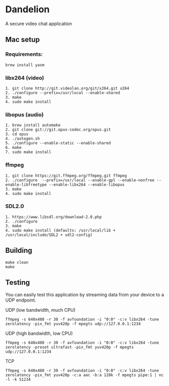 # Dandelion
A secure video chat application

## Mac setup

### Requirements:

```
brew install yasm
```

### libx264 (video)
```
1. git clone http://git.videolan.org/git/x264.git x264
2. ./configure --prefix=/usr/local --enable-shared
3. make
4. sudo make install
```

### libopus (audio)

```
1. brew install automake
2. git clone git://git.opus-codec.org/opus.git
3. cd opus
4. ./autogen.sh
5. ./configure --enable-static --enable-shared
6. make
7. sudo make install
```

### ffmpeg
```
1. git clone https://git.ffmpeg.org/ffmpeg.git ffmpeg
2. ./configure  --prefix=/usr/local --enable-gpl --enable-nonfree --enable-libfreetype --enable-libx264 --enable-libopus
3. make
4. sudo make install
```

### SDL2.0
```
1. https://www.libsdl.org/download-2.0.php
2. ./configure
3. make
4. sudo make install (defaults: /usr/local/lib + /usr/local/include/SDL2 + sdl2-config)
```

## Building

```
make clean
make
```

## Testing

You can easily test this application by streaming data from your device to a UDP endpoint.

UDP (low bandwidth, much CPU)
```
ffmpeg -s 640x480 -r 30 -f avfoundation -i "0:0" -c:v libx264 -tune zerolatency -pix_fmt yuv420p -f mpegts udp://127.0.0.1:1234
```

UDP (high bandwidth, low CPU)
```
ffmpeg -s 640x480 -r 30 -f avfoundation -i "0:0" -c:v libx264 -tune zerolatency -preset ultrafast -pix_fmt yuv420p -f mpegts udp://127.0.0.1:1234
```

TCP
```
ffmpeg -s 640x480 -r 30 -f avfoundation -i "0:0" -c:v libx264 -tune zerolatency -pix_fmt yuv420p -c:a aac -b:a 128k -f mpegts pipe:1 | nc -l -k 51234
```
